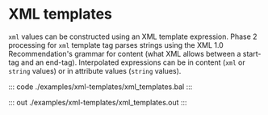 # XML templates

`xml` values can be constructed using an XML template expression.
Phase 2 processing for `xml` template tag parses strings using 
the XML 1.0 Recommendation's grammar for content (what XML allows 
between a start-tag and an end-tag).
Interpolated expressions can be in content (`xml` or `string` values) 
or in attribute values (`string` values).


::: code ./examples/xml-templates/xml_templates.bal :::

::: out ./examples/xml-templates/xml_templates.out :::